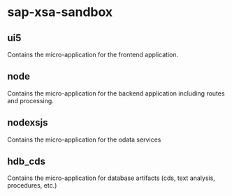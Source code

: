 # sap-xsa-sandbox

## ui5
Contains the micro-application for the frontend application.

## node
Contains the micro-application for the backend application including routes and processing.

## nodexsjs
Contains the micro-application for the odata services

## hdb_cds
Contains the micro-application for database artifacts (cds, text analysis, procedures, etc.)